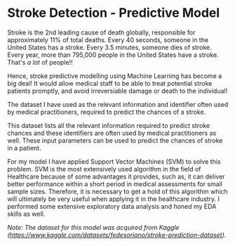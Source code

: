 # **Stroke Detection - Predictive Model**

Stroke is the 2nd leading cause of death globally, responsible for approximately 11% of total deaths. Every 40 seconds, someone in the United States has a stroke. Every 3.5 minutes, someone dies of stroke. Every year, more than 795,000 people in the United States have a stroke. That's *a lot* of people!!

Hence, stroke predictive modelling using Machine Learning has become a big deal! It would allow medical staff to be able to treat potential stroke patients promptly, and avoid irreversiable damage or death to the individual!

The dataset I have used as the relevant information and identifier often used by medical practitioners, required to predict the chances of a stroke. 

This dataset lists all the relevant information required to predict stroke chances and these identifiers are often used by medical practitioners as well. These input parameters can be used to predict the chances of stroke in a patient.

For my model I have applied Support Vector Machines (SVM) to solve this problem. SVM is the most extensively used algorithm in the field of Healthcare because of some advantages it provides, such as, it can deliver better performance within a short period in medical assessments for small sample sizes. Therefore, it is necessary to get a hold of this algorithm which will ultimately be very useful when applying it in the healthcare industry. I performed some extensive exploratory data analysis and honed my EDA skills as well.

*Note: The dataset for this model was acquired from Kaggle (https://www.kaggle.com/datasets/fedesoriano/stroke-prediction-dataset).*
